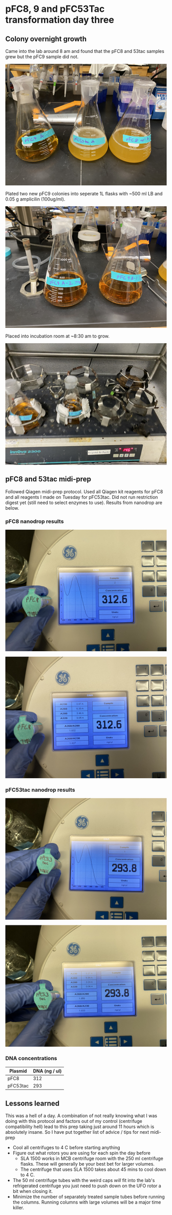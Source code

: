 # pFC8, 9 and pFC53Tac transformation day three

## Colony overnight growth

Came into the lab around 8 am and found that the pFC8 and 53tac
samples grew but the pFC9 sample did not.

![](images/IMG-4763.jpg)

Plated two new pFC9 colonies into seperate 1L flasks with ~500 ml
LB and 0.05 g amplicilin (100ug/ml).

![](images/IMG-4764.jpg)

Placed into incubation room at ~8:30 am to grow.

![](images/IMG-4765.jpg)

## pFC8 and 53tac midi-prep

Followed Qiagen midi-prep protocol. Used all Qiagen kit reagents for
pFC8 and all reagents I made on Tuesday for pFC53tac. Did not run restriction digest yet (still need to select enzymes to use). Results
from nanodrop are below.

### pFC8 nanodrop results

![](images/IMG-4769.jpg)

![](images/IMG-4770.jpg)

### pFC53tac nanodrop results

![](images/IMG-4768.jpg)

![](images/IMG-4767.jpg)

### DNA concentrations

|  Plasmid  |    DNA (ng / ul) |
|  -------  |    -----------   |
|   pFC8    |      312         |
| pFC53tac  |      293         |

## Lessons learned

This was a hell of a day. A combination of not really knowing what
I was doing with this protocol and factors out of my control
(centrifuge compatibility hell) lead to this prep taking just around
11 hours which is absolutely insane. So I have put together list of
advice / tips for next midi-prep

- Cool all centrifuges to 4 C before starting anything
- Figure out what rotors you are using for each spin the day before
  - SLA 1500 works in MCB centrifuge room with the 250 ml centrifuge flasks. These will generally be your best bet for larger volumes.
  - The centrifuge that uses SLA 1500 takes about 45 mins to cool down to 4 C.
- The 50 ml centrifuge tubes with the weird caps *will* fit into the
lab's refrigerated centrifuge you just need to push down on the UFO
rotor a bit when closing it.
- Minimize the number of separately treated sample tubes before running the columns. Running columns with large volumes will be a
major time killer.